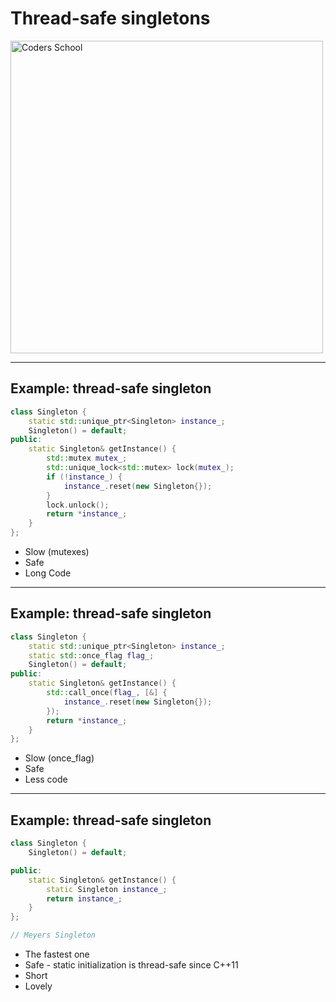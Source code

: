 <!-- .slide: data-background="#111111" -->

# Thread-safe singletons

<a href="https://coders.school">
    <img width="500" data-src="../coders_school_logo.png" alt="Coders School" class="plain">
</a>

___
<!-- .slide: style="font-size: .85em" data-auto-animate -->

## Example: thread-safe singleton

```cpp []
class Singleton {
    static std::unique_ptr<Singleton> instance_;
    Singleton() = default;
public:
    static Singleton& getInstance() {
        std::mutex mutex_;
        std::unique_lock<std::mutex> lock(mutex_);
        if (!instance_) {
            instance_.reset(new Singleton{});
        }
        lock.unlock();
        return *instance_;
    }
};
```
<!-- .element: class="fragment fade-in" data-id="singleton" -->

* <!-- .element: class="fragment fade-in" --> Slow (mutexes)
* <!-- .element: class="fragment fade-in" --> Safe
* <!-- .element: class="fragment fade-in" --> Long Code

___
<!-- .slide: style="font-size: .85em" data-auto-animate -->

## Example: thread-safe singleton

```cpp []
class Singleton {
    static std::unique_ptr<Singleton> instance_;
    static std::once_flag flag_;
    Singleton() = default;
public:
    static Singleton& getInstance() {
        std::call_once(flag_, [&] {
            instance_.reset(new Singleton{});
        });
        return *instance_;
    }
};
```
<!-- .element: data-id="singleton" -->

* <!-- .element: class="fragment fade-in" --> Slow (once_flag)
* <!-- .element: class="fragment fade-in" --> Safe
* <!-- .element: class="fragment fade-in" --> Less code

___
<!-- .slide: style="font-size: .85em" data-auto-animate -->

## Example: thread-safe singleton

```cpp []
class Singleton {
    Singleton() = default;

public:
    static Singleton& getInstance() {
        static Singleton instance_;
        return instance_;
    }
};

// Meyers Singleton
```
<!-- .element: data-id="singleton" -->

* <!-- .element: class="fragment fade-in" --> The fastest one
* <!-- .element: class="fragment fade-in" --> Safe - static initialization is thread-safe since C++11
* <!-- .element: class="fragment fade-in" --> Short
* <!-- .element: class="fragment fade-in" --> Lovely
